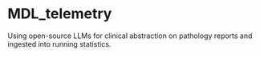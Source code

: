 # MDL_telemetry
Using open-source LLMs for clinical abstraction on pathology reports and ingested into running statistics.

